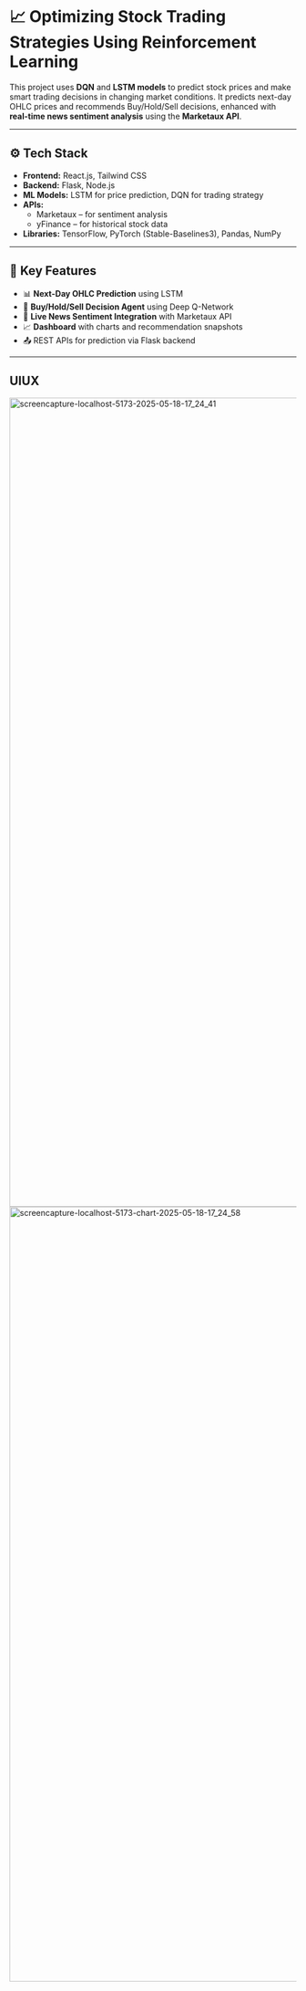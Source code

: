 # 📈 Optimizing Stock Trading Strategies Using Reinforcement Learning

This project uses **DQN** and **LSTM models** to predict stock prices and make smart trading decisions in changing market conditions. It predicts next-day OHLC prices and recommends Buy/Hold/Sell decisions, enhanced with **real-time news sentiment analysis** using the **Marketaux API**.


---
## ⚙️ Tech Stack

- **Frontend:** React.js, Tailwind CSS  
- **Backend:** Flask, Node.js  
- **ML Models:** LSTM for price prediction, DQN for trading strategy  
- **APIs:**  
  - Marketaux – for sentiment analysis  
  - yFinance – for historical stock data  
- **Libraries:** TensorFlow, PyTorch (Stable-Baselines3), Pandas, NumPy

---

## 📌 Key Features

- 📊 **Next-Day OHLC Prediction** using LSTM  
- 🤖 **Buy/Hold/Sell Decision Agent** using Deep Q-Network  
- 📰 **Live News Sentiment Integration** with Marketaux API  
- 📈 **Dashboard** with charts and recommendation snapshots  
- 📤 REST APIs for prediction via Flask backend

---

## UIUX
<img width="1920" height="1418" alt="screencapture-localhost-5173-2025-05-18-17_24_41" src="https://github.com/user-attachments/assets/b0742ab9-2ed2-4c76-87b6-0ce4ab8ca5e0" />

<img width="1920" height="1358" alt="screencapture-localhost-5173-chart-2025-05-18-17_24_58" src="https://github.com/user-attachments/assets/6d8eda8b-34a7-431f-81c2-b92587253854" />

